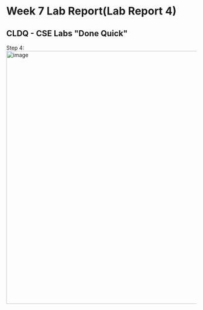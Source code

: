 # Week 7 Lab Report(Lab Report 4)
## CLDQ - CSE Labs "Done Quick"
Step 4: 
<img width="671" alt="image" src="https://user-images.githubusercontent.com/110417501/221388254-cb41c88a-4ae2-48c3-b04e-03189205ae0b.png">
